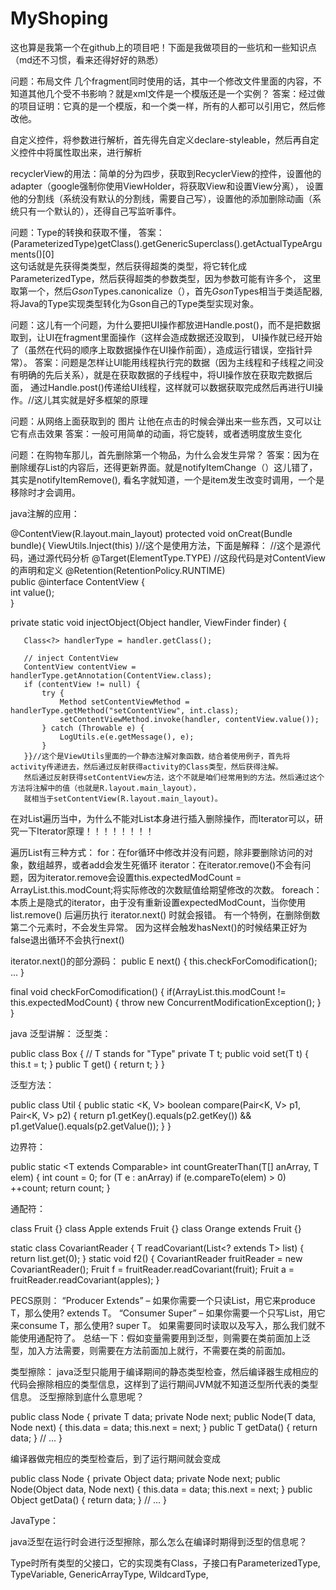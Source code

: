 # MyShoping
这也算是我第一个在github上的项目吧！下面是我做项目的一些坑和一些知识点（md还不习惯，看来还得好好的熟悉）



问题：布局文件  几个fragment同时使用的话，其中一个修改文件里面的内容，不知道其他几个受不书影响？就是xml文件是一个模版还是一个实例？
    答案：经过做的项目证明：它真的是一个模版，和一个类一样，所有的人都可以引用它，然后修改他。
    
自定义控件，将参数进行解析，首先得先自定义declare-styleable，然后再自定义控件中将属性取出来，进行解析

recyclerView的用法：简单的分为四步，获取到RecyclerView的控件，设置他的adapter（google强制你使用ViewHolder，将获取View和设置View分离），
设置他的分割线（系统没有默认的分割线，需要自己写），设置他的添加删除动画（系统只有一个默认的），还得自己写监听事件。

问题：Type的转换和获取不懂，
  答案：(ParameterizedType)getClass().getGenericSuperclass().getActualTypeArguments()[0]	
  这句话就是先获得类类型，然后获得超类的类型，将它转化成ParameterizedType，然后获得超类的参数类型，因为参数可能有许多个，
  这里取第一个，然后$Gson$Types.canonicalize（），首先$Gson$Types相当于类适配器,将Java的Type实现类型转化为Gson自己的Type类型实现对象。
  
问题：这儿有一个问题，为什么要把UI操作都放进Handle.post()，而不是把数据取到，让UI在fragment里面操作（这样会造成数据还没取到，
  UI操作就已经开始了（虽然在代码的顺序上取数据操作在UI操作前面），造成运行错误，空指针异常）。
    答案：问题是怎样让UI能用线程执行完的数据（因为主线程和子线程之间没有明确的先后关系），就是在获取数据的子线程中，将UI操作放在获取完数据后面，
    通过Handle.post()传递给UI线程，这样就可以数据获取完成然后再进行UI操作。//这儿其实就是好多框架的原理
    
问题：从网络上面获取到的 图片 让他在点击的时候会弹出来一些东西，又可以让它有点击效果
    答案：一般可用简单的动画，将它旋转，或者透明度放生变化 
    
问题：在购物车那儿，首先删除第一个物品，为什么会发生异常？
    答案：因为在删除缓存List的内容后，还得更新界面。就是notifyItemChange（）这儿错了，其实是notifyItemRemove(),
    看名字就知道，一个是item发生改变时调用，一个是移除时才会调用。
    
java注解的应用：
 
@ContentView(R.layout.main_layout)
protected void onCreat(Bundle bundle){
ViewUtils.Inject(this)
}//这个是使用方法，下面是解释：
//这个是源代码，通过源代码分析
@Target(ElementType.TYPE)  //这段代码是对ContentView的声明和定义
@Retention(RetentionPolicy.RUNTIME)  
public @interface ContentView {  
    int value();  
} 

private static void injectObject(Object handler, ViewFinder finder) {  
  
       Class<?> handlerType = handler.getClass();  
  
       // inject ContentView  
       ContentView contentView = handlerType.getAnnotation(ContentView.class);  
       if (contentView != null) {  
           try {  
               Method setContentViewMethod = handlerType.getMethod("setContentView", int.class);  
               setContentViewMethod.invoke(handler, contentView.value());  
           } catch (Throwable e) {  
               LogUtils.e(e.getMessage(), e);  
           }  
       }}//这个是ViewUtils里面的一个静态注解对象函数，结合着使用例子，首先将activity传递进去，然后通过反射获得activity的Class类型，然后获得注解。
       然后通过反射获得setContentView方法，这个不就是咱们经常用到的方法。然后通过这个方法将注解中的值（也就是R.layout.main_layout），
       就相当于setContentView(R.layout.main_layout)。
       
    
    
       
在对List遍历当中，为什么不能对List本身进行插入删除操作，而Iterator可以，研究一下Iterator原理！！！！！！！！

遍历List有三种方式：
	for：在for循环中修改并没有问题，除非要删除访问的对象，数组越界，或者add会发生死循环
	iterator：在iterator.remove()不会有问题，因为iterator.remove会设置this.expectedModCount = ArrayList.this.modCount;将实际修改的次数赋值给期望修改的次数。
	foreach：本质上是隐式的iterator，由于没有重新设置expectedModCount，当你使用 list.remove() 后遍历执行 iterator.next() 时就会报错。
有一个特例，在删除倒数第二个元素时，不会发生异常。
因为这样会触发hasNext()的时候结果正好为false退出循环不会执行next()

iterator.next()的部分源码：
public E next() {
this.checkForComodification();
...
}

final void checkForComodification() {
if(ArrayList.this.modCount != this.expectedModCount) {
    throw new ConcurrentModificationException();
}
}


java 泛型讲解：
泛型类：

public class Box<T> {
    // T stands for "Type"
    private T t;
    public void set(T t) { this.t = t; }
    public T get() { return t; }
}

泛型方法：

public class Util {
    public static <K, V> boolean compare(Pair<K, V> p1, Pair<K, V> p2) {
        return p1.getKey().equals(p2.getKey()) &&
               p1.getValue().equals(p2.getValue());
    }
}

边界符：

public static <T extends Comparable<T>> int countGreaterThan(T[] anArray, T elem) {
    int count = 0;
    for (T e : anArray)
        if (e.compareTo(elem) > 0)
            ++count;
    return count;
}

通配符：

class Fruit {}
class Apple extends Fruit {}
class Orange extends Fruit {}

static class CovariantReader<T> {
    T readCovariant(List<? extends T> list) {
        return list.get(0);
    }
static void f2() {
    CovariantReader<Fruit> fruitReader = new CovariantReader<Fruit>();
    Fruit f = fruitReader.readCovariant(fruit);
    Fruit a = fruitReader.readCovariant(apples);
}

PECS原则：
“Producer Extends” – 如果你需要一个只读List，用它来produce T，那么使用? extends T。
“Consumer Super” – 如果你需要一个只写List，用它来consume T，那么使用? super T。
如果需要同时读取以及写入，那么我们就不能使用通配符了。
总结一下：假如变量需要用到泛型，则需要在类前面加上泛型，加入方法需要，则需要在方法前面加上就行，不需要在类的前面加。

类型擦除：
java泛型只能用于编译期间的静态类型检查，然后编译器生成相应的代码会擦除相应的类型信息，这样到了运行期间JVM就不知道泛型所代表的类型信息。
泛型擦除到底什么意思呢？


public class Node<T> {
    private T data;
    private Node<T> next;
    public Node(T data, Node<T> next) {
        this.data = data;
        this.next = next;
    }
    public T getData() { return data; }
    // ...
}


编译器做完相应的类型检查后，到了运行期间就会变成


public class Node {
    private Object data;
    private Node next;
    public Node(Object data, Node next) {
        this.data = data;
        this.next = next;
    }
    public Object getData() { return data; }
    // ...
}




JavaType：

java泛型在运行时会进行泛型擦除，那么怎么在编译时期得到泛型的信息呢？

Type时所有类型的父接口，它的实现类有Class，子接口有ParameterizedType, TypeVariable, GenericArrayType, WildcardType,
